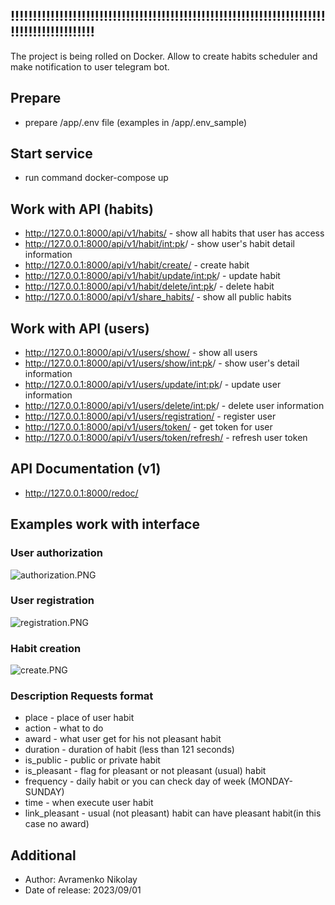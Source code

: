 ## !!!!!!!!!!!!!!!!!!!!!!!!!!!!!!!!!!!!!!!!!!!!!!!!!!!!!!!!!!!!!!!!!!!!!!!!!!!!!!!!!!!!!!!!!!
The project is being rolled on Docker.
Allow to create habits scheduler and make notification to user telegram bot.
## Prepare 
* prepare /app/.env file (examples in /app/.env_sample)
## Start service
* run command docker-compose up
## Work with API (habits)
* http://127.0.0.1:8000/api/v1/habits/ - show all habits that user has access
* http://127.0.0.1:8000/api/v1/habit/<int:pk>/ - show user's habit detail information
* http://127.0.0.1:8000/api/v1/habit/create/ - create habit
* http://127.0.0.1:8000/api/v1/habit/update/<int:pk>/ - update habit
* http://127.0.0.1:8000/api/v1/habit/delete/<int:pk>/ - delete habit
* http://127.0.0.1:8000/api/v1/share_habits/ - show all public habits
## Work with API (users)
* http://127.0.0.1:8000/api/v1/users/show/ - show all users
* http://127.0.0.1:8000/api/v1/users/show/<int:pk>/ - show user's detail information
* http://127.0.0.1:8000/api/v1/users/update/<int:pk>/ - update user information
* http://127.0.0.1:8000/api/v1/users/delete/<int:pk>/ - delete user information
* http://127.0.0.1:8000/api/v1/users/registration/ - register user
* http://127.0.0.1:8000/api/v1/users/token/ - get token for user
* http://127.0.0.1:8000/api/v1/users/token/refresh/ - refresh user token
## API Documentation (v1)
* http://127.0.0.1:8000/redoc/
## Examples work with interface
### User authorization
![authorization.PNG](authorization.PNG)
### User registration
![registration.PNG](registration.PNG)
### Habit creation
![create.PNG](create.PNG)

### Description Requests format
* place - place of user habit
* action - what to do
* award - what user get for his not pleasant habit
* duration - duration of habit (less than 121 seconds)
* is_public - public or private habit
* is_pleasant - flag for pleasant or not pleasant (usual) habit
* frequency - daily habit or you can check day of week (MONDAY-SUNDAY)
* time - when execute user habit
* link_pleasant - usual (not pleasant) habit can have pleasant habit(in this case no award)

## Additional
* Author: Avramenko Nikolay
* Date of release: 2023/09/01